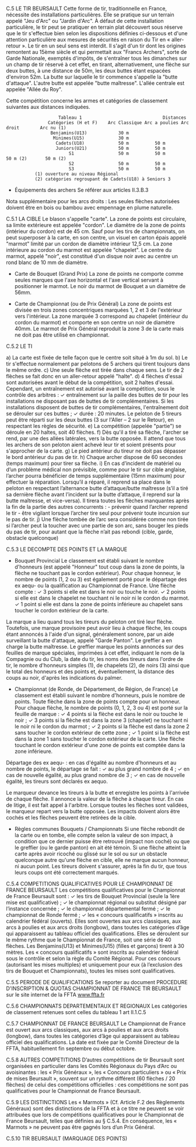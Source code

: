 C.5 LE TIR BEURSAULT
Cette forme de tir, traditionnelle en France, nécessite des installations particulières. Elle se pratique sur un
terrain appelé "Jeu d'Arc" ou "Jardin d'Arc".
À défaut de cette installation particulière, le tir peut se pratiquer en terrain plat découvert sous réserve
que le tir s'effectue bien selon les dispositions définies ci-dessous et d'une attention particulière aux
mesures de sécurités en raison du Tir en « aller-retour ».
Le tir en un seul sens est interdit.
Il s'agit d'un tir dont les origines remontent au 15ème siècle et qui permettait aux "Francs Archers", sorte de
Garde Nationale, exemptés d'impôts, de s'entraîner tous les dimanches sur un champ de tir réservé à cet
effet, en tirant, alternativement, une flèche sur deux buttes, à une distance de 50m, les deux buttes étant
espacées d'environ 52m.
La butte sur laquelle le tir commence s'appelle la "butte d'attaque". L'autre butte est appelée "butte maîtresse".
L'allée centrale est appelée "Allée du Roy".

Cette compétition concerne les armes et catégories de classement suivantes aux distances indiquées.

                        Tableau 1                               Distances
                    Catégories (H et F)    Arc Classique Arc a poulies Arc droit        Arc nu (1)
                     Benjamins(U13)            30 m
                      Minimes(U15)             30 m
                       Cadets(U18)             50 m          50 m
                       Juniors(U21)            50 m          50 m
                            S1                 50 m          50 m        50 m (2)       50 m (2)
                            S2                 50 m          50 m
                            S3                 50 m          50 m
               (1) ouverture au niveau Régional
               (2) catégories regroupant de Cadets(U18) à Seniors 3

- Équipements des archers
  Se référer aux articles II.3.B.3

Nota supplémentaire pour les arcs droits : Les seules flèches autorisées doivent être en bois ou bambou
avec empennage en plume naturelle.

C.5.1 LA CIBLE
Le blason s'appelle "carte". La zone de points est circulaire, sa limite extérieure est appelée "cordon". Le
diamètre de la zone de points (intérieur du cordon) est de 45 cm.
Sauf pour les tirs de championnats, on peut superposer à la carte, en son centre, un visuel en carton épais
appelé "marmot" limité par un cordon de diamètre intérieur 12,5 cm. La zone intérieure au cordon du
marmot est appelée "chapelet". Le centre du marmot, appelé "noir", est constitué d'un disque noir avec au
centre un rond blanc de 10 mm de diamètre.

- Carte de Bouquet (Grand Prix)
  La zone de points ne comporte comme seules marques que l'axe horizontal et l'axe vertical servant à
  positionner le marmot.
  Le noir du marmot de Bouquet a un diamètre de 56mm.

- Carte de Championnat (ou de Prix Général)
  La zone de points est divisée en trois zones concentriques marquées 1, 2 et 3 de l'extérieur vers l'intérieur.
  La zone marquée 3 correspond au chapelet (intérieur du cordon du marmot) et comporte en son centre
  un noir de diamètre 40mm. Le marmot de Prix Général reproduit la zone 3 de la carte mais ne doit pas
  être utilisé en championnat.

C.5.2 LE TI

a) La carte est fixée de telle façon que le centre soit situé à 1m du sol.
b) Le tir s'effectue normalement par pelotons de 5 archers qui tirent toujours dans le même ordre.
c) Une seule flèche est tirée dans chaque sens. Le tir de 2 flèches se fait donc en un aller-retour appelé "halte".
d) 4 flèches d'essai sont autorisées avant le début de la compétition, soit 2 haltes d'essai.
Cependant, un entraînement est autorisé avant la compétition, sous le contrôle des arbitres :
✓ entraînement sur la paille des buttes de tir pour les installations ne disposant pas de buttes de tir
complémentaires. Si les installations disposent de buttes de tir complémentaires, l'entraînement
doit se dérouler sur ces buttes ;
✓ durée : 20 minutes. Le peloton de 5 tireurs peut être réparti sur les deux buttes (3 sur l'Aller –
2 sur le Retour), en respectant les règles de sécurité.
e) La compétition (appelée "partie") se déroule en 20 haltes, soit 40 flèches.
f) Dès qu'il a tiré sa flèche, l'archer se rend, par une des allées latérales, vers la butte opposée. Il attend
que tous les archers de son peloton aient achevé leur tir et soient présents pour s'approcher de la carte.
g) Le pied antérieur du tireur ne doit pas dépasser le bord antérieur du pas de tir.
h) Chaque archer dispose de 60 secondes (temps maximum) pour tirer sa flèche.
i) En cas d’incident de matériel ou d’un problème médical non prévisible, comme pour le tir sur cible
anglaise, l’archer pourra bénéficier de temps supplémentaire (15mn maximum) pour effectuer la
réparation. Lorsqu’il a réparé, il reprend sa place dans le peloton en respectant l’alternance butte
d’attaque/butte maîtresse (s’il a tiré sa dernière flèche avant l’incident sur la butte d’attaque, il reprend
sur la butte maîtresse, et vice-versa). Il tirera toutes les flèches manquantes après la fin de la partie des
autres concurrents : - prévenir quand l’archer reprend le tir - être vigilant lorsque l’archer tire seul pour prévenir toute incursion sur le pas de tir.
j) Une flèche tombée de l’arc sera considérée comme non tirée si l’archer peut la toucher avec une partie
de son arc, sans bouger les pieds du pas de tir, pour autant que la flèche n’ait pas rebondi (cible, garde,
obstacle quelconque)

C.5.3 LE DECOMPTE DES POINTS ET LA MARQUE

- Bouquet Provincial
  Le classement est établi suivant le nombre d'honneurs (est appelé "Honneur" tout coup dans la zone de
  points, la flèche ne touchant pas le cordon extérieur). Pour chaque honneur, le nombre de points (1, 2 ou 3) est également porté pour le départage des ex aequ- ou la qualification au Championnat de France.
  Une flèche compte :
  ✓ 3 points si elle est dans le noir ou touche le noir.
  ✓ 2 points si elle est dans le chapelet ne touchant ni le noir ni le cordon du marmot.
  ✓ 1 point si elle est dans la zone de points inférieure au chapelet sans toucher le cordon extérieur
  de la carte.

La marque a lieu quand tous les tireurs du peloton ont tiré leur flèche. Toutefois, une marque provisoire
peut avoir lieu à chaque flèche, les coups étant annoncés à l'aide d'un signal, généralement sonore, par un
aide surveillant la butte d'attaque, appelé "Garde Panton". Le greffier a en charge la butte maîtresse.
Le greffier marque les points annoncés sur des feuilles de marque spéciales, imprimées à cet effet,
indiquant le nom de la Compagnie ou du Club, la date du tir, les noms des tireurs dans l'ordre de tir, le
nombre d'honneurs simples (1), de chapelets (2), de noirs (3) ainsi que le total des honneurs et des points
et, éventuellement, la distance des coups au noir, d'après les indications du palmer.

- Championnat (de Ronde, de Département, de Région, de France)
  Le classement est établi suivant le nombre d'honneurs, puis le nombre de points.
  Toute flèche dans la zone de points compte pour un honneur.
  Pour chaque flèche, le nombre de points (0, 1, 2, 3 ou 4) est porté sur la feuille de marque :
  ✓ 4 points si la flèche est dans le noir ou touche le noir ;
  ✓ 3 points si la flèche est dans la zone 3 (chapelet) ne touchant ni le noir ni le cordon du marmot ;
  ✓ 2 points si la flèche est dans la zone 2 sans toucher le cordon extérieur de cette zone ;
  ✓ 1 point si la flèche est dans la zone 1 sans toucher le cordon extérieur de la carte.
  Une flèche touchant le cordon extérieur d'une zone de points est comptée dans la zone inférieure.

Départage des ex aequ- : en cas d'égalité au nombre d'honneurs et au nombre de points, le départage se
fait :
✓ au plus grand nombre de 4 ;
✓ en cas de nouvelle égalité, au plus grand nombre de 3 ;
✓ en cas de nouvelle égalité, les tireurs sont déclarés ex aequo.

Le marqueur devance les tireurs à la butte et enregistre les points à l'arrivée de chaque flèche. Il annonce
la valeur de la flèche à chaque tireur. En cas de litige, il est fait appel à l'arbitre. Lorsque toutes les flèches
sont validées, le marqueur repart vers la butte opposée. Les impacts doivent alors être cochés et les flèches
peuvent être retirées de la cible.

- Règles communes Bouquets / Championnats
  Si une flèche rebondit de la carte ou en tombe, elle compte selon la valeur de son impact, à condition que
  ce dernier puisse être retrouvé (impact non coché) ou que le greffier (ou le garde panton) en ait été témoin.
  Si une flèche atteint la carte après avoir ricoché ou glissé sur le sol ou sur un obstacle quelconque autre
  qu'une flèche en cible, elle ne marque aucun honneur, ni aucun point.
  Les tireurs doivent s'assurer, après la fin du tir, que tous leurs coups ont été correctement marqués.

C.5.4 COMPETITIONS QUALIFICATIVES POUR LE CHAMPIONNAT DE FRANCE BEURSAULT
Les compétitions qualificatives pour le Championnat de France Beursault sont :
✓ les tirs de Bouquet Provincial (seule la 1ère mise est qualificative) ;
✓ le championnat régional ou substitut désigné par l’instance concernée ;
✓ le championnat départemental fermé ;
✓ le championnat de Ronde fermé ;
✓ les « concours qualificatifs » inscrits au calendrier fédéral (ouverts).
Elles sont ouvertes aux arcs classiques, aux arcs à poulies et aux arcs droits (longbow), dans toutes les
catégories d’âge qui apparaissent au tableau officiel des qualifications.
Elles se déroulent sur le même rythme que le Championnat de France, soit une série de 40 flèches.
Les Benjamins(U13) et Minimes(U15) (filles et garçons) tirent à 30 mètres.
Les « concours qualificatifs » sont inscrits au calendrier fédéral sous le contrôle et selon la règle du Comité
Régional. Pour ces concours (autorisant les mises multiples) et uniquement pour eux (à l’exclusion des tirs
de Bouquet et Championnats), toutes les mises sont qualificatives.

C.5.5 PERIODE DE QUALIFICATIONS
Se reporter au document PROCEDURE D'INSCRIPTION & QUOTAS CHAMPIONNAT DE FRANCE TIR
BEURSAULT sur le site internet de la FFTA www.ffta.fr

C.5.6 CHAMPIONNATS DEPARTEMENTAUX ET REGIONAUX
Les catégories de classement retenues sont celles du tableau 1 art II.1.C.5

C.5.7 CHAMPIONNAT DE FRANCE BEURSAULT
Le Championnat de France est ouvert aux arcs classiques, aux arcs à poulies et aux arcs droits (longbow),
dans toutes les catégories d’âge qui apparaissent au tableau officiel des qualifications.
La date est fixée par le Comité Directeur de la FFTA, habituellement fin septembre ou début octobre.

C.5.8 AUTRES COMPETITIONS
D’autres compétitions de tir Beursault sont organisées en particulier dans les Comités Régionaux du Pays
d’Arc ou avoisinantes : les « Prix Généraux », les « Concours particuliers » ou « Prix de mises Beursault »,
souvent sur un rythme différent (60 flèches / 20 flèches) de celui des compétitions officielles : ces
compétitions ne sont pas qualificatives pour le Championnat de France Beursault.

C.5.9 LES DISTINCTIONS
Les « Marmots » (Cf. Article F.2 des Règlements Généraux) sont des distinctions de la FFTA et à ce titre ne
peuvent se voir attribuées que lors de compétitions qualificatives pour le Championnat de France Beursault,
telles que définies au § C.5.4. En conséquence, les « Marmots » ne peuvent pas être gagnés lors d’un
Prix Général.

C.5.10 TIR BEURSAULT (MARQUAGE DES POINTS)
